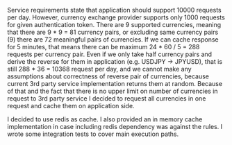 Service requirements state that application should support 10000 requests per day.
However, currency exchange provider supports only 1000 requests for given authentication token.
There are 9 supported currencies, meaning that there are 9 * 9 = 81 currency pairs, or excluding
same currency pairs (9) there are 72 meaningful pairs of currencies. If we can cache response 
for 5 minutes, that means there can be maximum 24 * 60 / 5 = 288 requests per currency pair.
Even if we only take half currency pairs and derive the reverse for them in application 
(e.g. USDJPY -> JPYUSD), that is still 288 * 36 = 10368 request per day, and we cannot make 
any assumptions about correctness of reverse pair of currencies, because current 3rd party 
service implementation returns them at random. Because of that and the fact that there is
no upper limit on number of currencies in request to 3rd party service I decided to request
all currencies in one request and cache them on application side.

I decided to use redis as cache.
I also provided an in memory cache implementation in case including redis dependency was against the rules.
I wrote some integration tests to cover main execution paths.